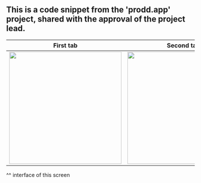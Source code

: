 ## This is a code snippet from the 'prodd.app' project, shared with the approval of the project lead.


| First tab  | Second tab |  Third tab |
| ------------- | ------------- |  ------------- |
| <img src="https://github.com/K-Lesha/Snaphot-from-the-prodd.app-project-2023/assets/106081917/ed81005f-83fd-4420-bb64-df4b52eab6b5" width="300"> |  <img src="https://github.com/K-Lesha/Snaphot-from-the-prodd.app-project-2023/assets/106081917/cfb80c34-75ef-426f-bf61-bbb15575f068" width="300"> |  [<img src="https://user-images.githubusercontent.com/106081917/228883735-b1af672b-eaa6-4165-aa34-ea2f5caeb023.png" width="300">](https://github.com/K-Lesha/Snaphot-from-the-prodd.app-project/assets/106081917/aa7269d0-0d19-4b9c-9506-f5324896cee7)  |






^^ interface of this screen

